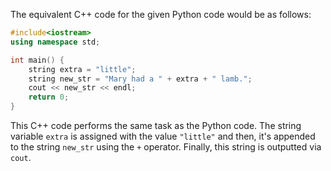 The equivalent C++ code for the given Python code would be as follows:

```cpp
#include<iostream>
using namespace std;

int main() {
    string extra = "little";
    string new_str = "Mary had a " + extra + " lamb.";
    cout << new_str << endl;
    return 0;
}
```

This C++ code performs the same task as the Python code. The string variable `extra` is assigned with the value `"little"` and then, it's appended to the string `new_str` using the `+` operator. Finally, this string is outputted via `cout`.

